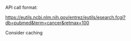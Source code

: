 API call format:

https://eutils.ncbi.nlm.nih.gov/entrez/eutils/esearch.fcgi?db=pubmed&term=cancer&retmax=100


Consider caching 